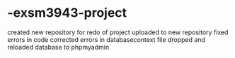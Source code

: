 # -exsm3943-project
created new repository for redo of project
uploaded to new repository
fixed errors in code
corrected errors in databasecontext file
dropped and reloaded database to phpmyadmin